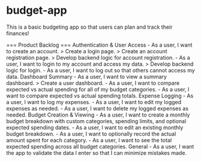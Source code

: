 # budget-app

This is a basic budgeting app so that users can plan and track their finances!


=== Product Backlog ===
Authentication & User Access
    - As a user, I want to create an account.
        > Create a login page.
        > Create an account registration page.
        > Develop backend logic for account registration.
    - As a user, I want to login to my account and access my data.
        > Develop backend logic for login.
    - As a user, I want to log out so that others cannot access my data.
Dashboard Summary
    - As a user, I want to view a summary dashboard.
        > Create a user dashboard.
    - As a user, I want to compare expected vs actual spending for all of my budget categories.
    - As a user, I want to compare expected vs actual spending totals.
Expense Logging
    - As a user, I want to log my expenses.
    - As a user, I want to edit my logged expenses as needed.
    - As a user, I want to delete my logged expenses as needed.
Budget Creation & Viewing
    - As a user, I want to create a monthly budget breakdown with custom categories, spending limits, and optional expected spending dates.
    - As a user, I want to edit an existing monthly budget breakdown.
    - As a user, I want to optionally record the actual amount spent for each category.
    - As a user, I want to see the total expected spending across all budget categories.
General
    - As a user, I want the app to validate the data I enter so that I can minimize mistakes made.
